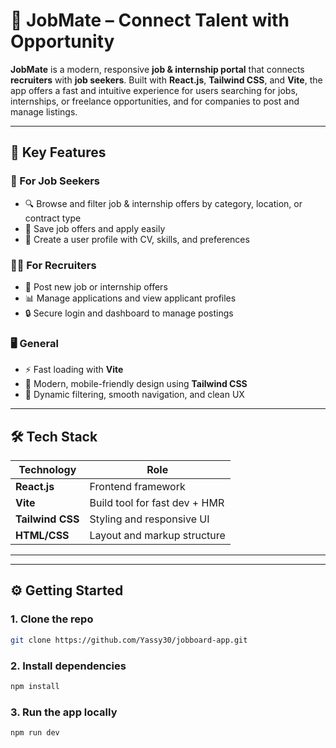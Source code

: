 # 💼 JobMate – Connect Talent with Opportunity

**JobMate** is a modern, responsive **job & internship portal** that connects **recruiters** with **job seekers**. Built with **React.js**, **Tailwind CSS**, and **Vite**, the app offers a fast and intuitive experience for users searching for jobs, internships, or freelance opportunities, and for companies to post and manage listings.

---

## 🚀 Key Features

### 👥 For Job Seekers
- 🔍 Browse and filter job & internship offers by category, location, or contract type
- 💾 Save job offers and apply easily
- 🧾 Create a user profile with CV, skills, and preferences

### 🧑‍💼 For Recruiters
- 📝 Post new job or internship offers
- 📊 Manage applications and view applicant profiles
- 🔒 Secure login and dashboard to manage postings

### 🖥️ General
- ⚡ Fast loading with **Vite**
- 🎨 Modern, mobile-friendly design using **Tailwind CSS**
- 💬 Dynamic filtering, smooth navigation, and clean UX

---

## 🛠️ Tech Stack

| Technology       | Role                             |
|------------------|----------------------------------|
| **React.js**     | Frontend framework               |
| **Vite**         | Build tool for fast dev + HMR    |
| **Tailwind CSS** | Styling and responsive UI        |
| **HTML/CSS**     | Layout and markup structure      |
-------------------------------------------------------


---

## ⚙️ Getting Started

### 1. Clone the repo

```bash
git clone https://github.com/Yassy30/jobboard-app.git
```
### 2. Install dependencies
```bash
npm install
```
### 3. Run the app locally
```bash
npm run dev
```

